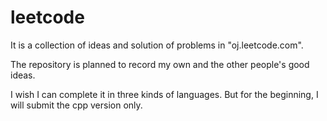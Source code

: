 # leetcode

It is a collection of ideas and solution of problems in "oj.leetcode.com".

The repository is planned to record my own and the other people's good ideas.

I wish I can complete it in three kinds of languages. But for the beginning, I will submit the cpp version only.
